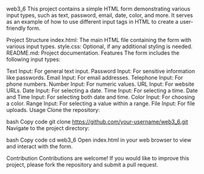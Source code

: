 web3_6
This project contains a simple HTML form demonstrating various input types, such as text, password, email, date, color, and more. It serves as an example of how to use different input tags in HTML to create a user-friendly form.

Project Structure
index.html: The main HTML file containing the form with various input types.
style.css: Optional, if any additional styling is needed.
README.md: Project documentation.
Features
The form includes the following input types:

Text Input: For general text input.
Password Input: For sensitive information like passwords.
Email Input: For email addresses.
Telephone Input: For phone numbers.
Number Input: For numeric values.
URL Input: For website URLs.
Date Input: For selecting a date.
Time Input: For selecting a time.
Date and Time Input: For selecting both date and time.
Color Input: For choosing a color.
Range Input: For selecting a value within a range.
File Input: For file uploads.
Usage
Clone the repository:

bash
Copy code
git clone https://github.com/your-username/web3_6.git
Navigate to the project directory:

bash
Copy code
cd web3_6
Open index.html in your web browser to view and interact with the form.

Contribution
Contributions are welcome! If you would like to improve this project, please fork the repository and submit a pull request.